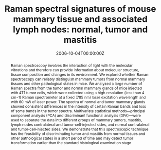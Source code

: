 ---
title: "Raman spectral signatures of mouse mammary tissue and associated lymph nodes: normal, tumor and mastitis"
authors:
- Alex-Cao
date: "2006-10-04T00:00:00Z"
doi: "https://doi.org/10.1002/jrs.1565"

# Schedule page publish date (NOT publication's date).
publishDate: "2020-08-18T00:00:00Z"

# Publication type.
# Legend: 0 = Uncategorized; 1 = Conference paper; 2 = Journal article;
# 3 = Preprint / Working Paper; 4 = Report; 5 = Book; 6 = Book section;
# 7 = Thesis; 8 = Patent
publication_types: ["2"]

# Publication name and optional abbreviated publication name.
publication: Journal of Raman Spectroscopy
publication_short: J Raman Spectrosc

abstract: "Raman spectroscopy involves the interaction of light with the molecular vibrations and therefore can provide information about molecular structure, tissue composition and changes in its environment. We explored whether Raman spectroscopy can reliably distinguish mammary tumors from normal mammary tissues and other pathological states in mice. We analyzed a large number of Raman spectra from the tumor and normal mammary glands of mice injected with 4T1 tumor cells, which were collected using a high‐resolution (less than 4 cm−1) Raman spectrometer at a fixed (785 nm) laser excitation wavelength and with 60 mW of laser power. The spectra of normal and tumor mammary glands showed consistent differences in the intensity of certain Raman bands and loss of some bands in the tumor spectra. Multivariate statistical methods—principal component analysis (PCA) and discriminant functional analysis (DFA)—were used to separate the data into different groups of mammary tumors, mastitis, lymph nodes contralateral and tumor‐cell‐injected sides, and normal contralateral and tumor‐cell‐injected sides. We demonstrate that this spectroscopic technique has the feasibility of discriminating tumor and mastitis from normal tissues and other pathological states in a short period of time and may detect tumor transformation earlier than the standard histological examination stage"

# Summary. An optional shortened abstract.
# summary: Lorem ipsum dolor sit amet, consectetur adipiscing elit. Duis posuere tellus ac convallis placerat. Proin tincidunt magna sed ex sollicitudin condimentum.

tags:
- Raman spectroscopy
- Mammary tumors
- Multivariate statistical methods

featured: false

links:
- name: Online Access
  url: https://onlinelibrary.wiley.com/doi/abs/10.1002/jrs.1565
# url_pdf: 
# url_code: '#'
# url_dataset: '#'
# url_poster: '#'
# url_project: ''
# url_slides: ''
# url_source: '#'
# url_video: '#'

# Featured image
# To use, add an image named `featured.jpg/png` to your page's folder. 
# image:
#   caption: ''
#   focal_point: ""
#   preview_only: false

# Associated Projects (optional).
#   Associate this publication with one or more of your projects.
#   Simply enter your project's folder or file name without extension.
#   E.g. `internal-project` references `content/project/internal-project/index.md`.
#   Otherwise, set `projects: []`.
# projects:


# Slides (optional).
#   Associate this publication with Markdown slides.
#   Simply enter your slide deck's filename without extension.
#   E.g. `slides: "example"` references `content/slides/example/index.md`.
#   Otherwise, set `slides: ""`.
slides: ""
---